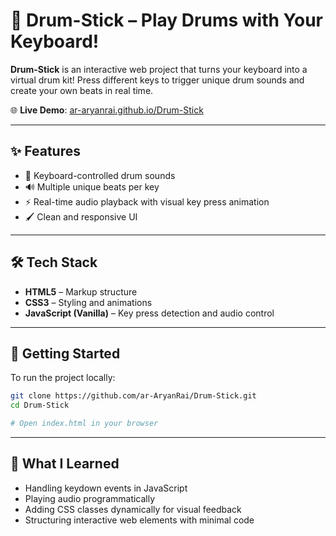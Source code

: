 # 🥁 Drum-Stick – Play Drums with Your Keyboard!

**Drum-Stick** is an interactive web project that turns your keyboard into a virtual drum kit! Press different keys to trigger unique drum sounds and create your own beats in real time.

🌐 **Live Demo**: [ar-aryanrai.github.io/Drum-Stick](https://ar-aryanrai.github.io/Drum-Stick/)

---

## ✨ Features

- 🎹 Keyboard-controlled drum sounds  
- 🔊 Multiple unique beats per key  
- ⚡ Real-time audio playback with visual key press animation  
- 🖌️ Clean and responsive UI

---

## 🛠 Tech Stack

- **HTML5** – Markup structure  
- **CSS3** – Styling and animations  
- **JavaScript (Vanilla)** – Key press detection and audio control

---

## 🚀 Getting Started

To run the project locally:

```bash
git clone https://github.com/ar-AryanRai/Drum-Stick.git
cd Drum-Stick
```
```bash
# Open index.html in your browser
```

---

## 🧠 What I Learned

- Handling keydown events in JavaScript
- Playing audio programmatically
- Adding CSS classes dynamically for visual feedback
- Structuring interactive web elements with minimal code

